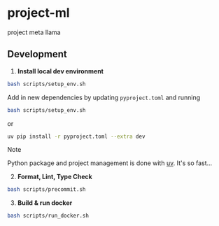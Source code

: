 # project-ml
project meta llama




## Development

1. **Install local dev environment**

```bash
bash scripts/setup_env.sh
```

Add in new dependencies by updating `pyproject.toml` and running

```bash
bash scripts/setup_env.sh
```

or

```bash
uv pip install -r pyproject.toml --extra dev
```

> [!NOTE]
> Python package and project management is done with [uv](https://github.com/astral-sh/uv). It's so fast...

2. **Format, Lint, Type Check**

```bash
bash scripts/precommit.sh
```

3. **Build & run docker**

```bash
bash scripts/run_docker.sh
```
